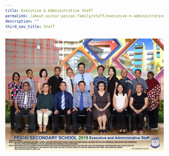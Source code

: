 ```yaml
---
title: Executive & Administrative Staff
permalink: /about-us/our-peicai-family/staff/executive-n-administrative-staff
description: ""
third_nav_title: Staff
---
```

<img src="/images/executive%20and%20administrative%20staff%202.jpg">